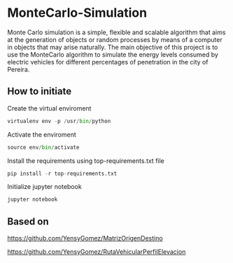 # MonteCarlo-Simulation

Monte Carlo simulation is a simple, flexible and scalable algorithm that aims at the generation of objects or random processes by means of a computer in objects that may arise naturally. The main objective of this project is to use the MonteCarlo algorithm to simulate the energy levels consumed by electric vehicles for different percentages of penetration in the city of Pereira.

## How to initiate

Create the virtual enviroment

```python
virtualenv env -p /usr/bin/python
```

Activate the enviroment

```python
source env/bin/activate
```

Install the requirements using top-requirements.txt file

```python
pip install -r top-requirements.txt
```

Initialize jupyter notebook

```python
jupyter notebook
```

## Based on

https://github.com/YensyGomez/MatrizOrigenDestino

https://github.com/YensyGomez/RutaVehicularPerfilElevacion